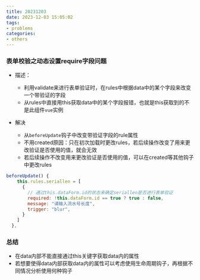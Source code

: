 ```yaml
---
title: 20231203
date: 2023-12-03 15:05:02
tags:
- problems
categories:
- others
---
```


### 表单校验之动态设置require字段问题

- 描述：
  - 利用validate来进行表单验证时，在rules中根据data中的某个字段来改变一个带验证的字段
  - 从rules中直接用this获取data中的某个字段报错，也就是this获取到的不是此组件`vue`实例

- 解决
  - 从`beforeUpdate`钩子中改变带验证字段的rule属性
  - 不用created原因：只在初次加载时更改rules，若后续操作改变了用来更改验证是否使用的值，就会无效
  - 若后续操作不改变用来更改验证是否使用的值，可以在created等其他钩子中更改rules

```js
beforeUpdate() {
    this.rules.seriallen = [
      {
        // 通过this.dataForm.id的状态来确定seriallen是否进行表单验证
        required: !this.dataForm.id == true ? true : false,
        message: "请输入流水号长度",
        trigger: "blur",
      }
    ]
  },
```

### 总结

- 在data内部不能直接通过this关键字获取data内的属性
- 若想要使得data内部获取data内的属性可以考虑使用生命周期钩子，再根据不同情况分析使用何种钩子
